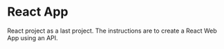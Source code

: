 # React App

React project as a last project.
The instructions are to create a React Web App using an API.
